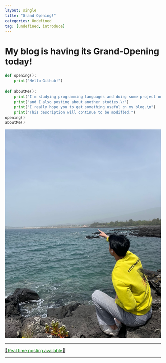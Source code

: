 ```yaml
---
layout: single
title: "Grand Opening!"
categories: Undefined
tag: [undefined, introduce]
---
```


# My blog is having its Grand-Opening today!

```python
def opening():
    print("Hello Github!")
    
def aboutMe():
    print("I'm studying programming languages and doing some project on my own now.\n")
    print("and I also posting about another studies.\n")
    print("I really hope you to get something useful on my blog.\n")
    print("This description will continue to be modified.")
opening()
aboutMe()

```

![jeju-island](../assets/images/2021-11-14-grand-open/jeju-island-16369465635011.jpg)

***

<u>🚨<span style = "color:green">Real time posting available</span>🚨</u>

***

